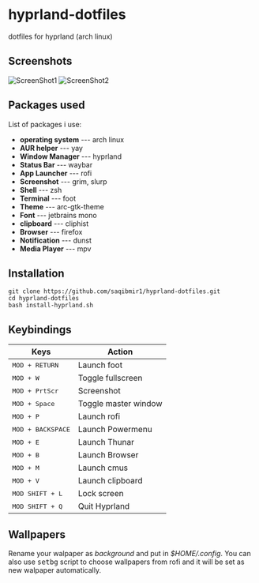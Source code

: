 # hyprland-dotfiles
dotfiles for hyprland (arch linux)

## Screenshots

![ScreenShot1](https://saqibmir.me/blog/switching-to-hyprland/hyprland-rice.png)
![ScreenShot2](https://saqibmir.me/blog/switching-to-hyprland/hyprland-rice-2.png)
## Packages used 

List of packages i use:
- **operating system** --- arch linux
- **AUR helper** --- yay 
- **Window Manager** --- hyprland
- **Status Bar** --- waybar 
- **App Launcher** --- rofi 
- **Screenshot** --- grim, slurp 
- **Shell** --- zsh 
- **Terminal** --- foot 
- **Theme** --- arc-gtk-theme 
- **Font** --- jetbrains mono 
- **clipboard** --- cliphist 
- **Browser** --- firefox 
- **Notification** --- dunst 
- **Media Player** --- mpv

## Installation

```
git clone https://github.com/saqibmir1/hyprland-dotfiles.git
cd hyprland-dotfiles
bash install-hyprland.sh
```

## Keybindings

| Keys                                 | Action                    |
| ------------------------------------ | ------------------------- |
| <kbd>MOD + RETURN</kbd>              | Launch foot               |
| <kbd>MOD + W</kbd>                   | Toggle fullscreen         |
| <kbd>MOD + PrtScr</kbd>              | Screenshot                |
| <kbd>MOD + Space</kbd>               | Toggle master window      |
| <kbd>MOD + P</kbd>                   | Launch rofi               |
| <kbd>MOD + BACKSPACE</kbd>           | Launch Powermenu          |
| <kbd>MOD + E</kbd>                   | Launch Thunar             |
| <kbd>MOD + B</kbd>                   | Launch Browser            |
| <kbd>MOD + M</kbd>                   | Launch cmus               |
| <kbd>MOD + V</kbd>                   | Launch clipboard          |
| <kbd>MOD SHIFT + L</kbd>                   | Lock screen               |
| <kbd>MOD SHIFT + Q</kbd>             | Quit Hyprland             |

## Wallpapers
Rename your walpaper as *background* and put in *$HOME/.config*.
You can also use <kbd>setbg</kbd> script to choose wallpapers from rofi and it will be set as new walpaper automatically.


